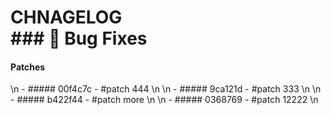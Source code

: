 # CHNAGELOG <br /> ### :bug: Bug Fixes <br /> <h4>Patches</h4> \n - ##### 00f4c7c - #patch 444 \n \n - ##### 9ca121d - #patch 333 \n \n - ##### b422f44 - #patch more \n \n - ##### 0368769 - #patch 12222 \n
